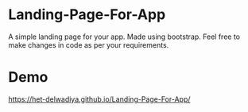 # Landing-Page-For-App
 A simple landing page for your app. Made using bootstrap. Feel free to make changes in code as per your requirements.

# Demo
 https://het-delwadiya.github.io/Landing-Page-For-App/
